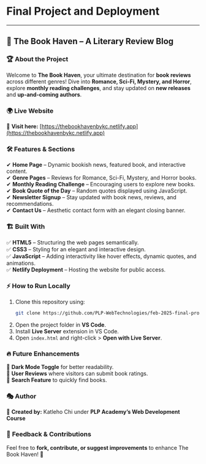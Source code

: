 # Final Project and Deployment

---

## 📖 **The Book Haven – A Literary Review Blog**  

### 🏆 **About the Project**  
Welcome to **The Book Haven**, your ultimate destination for **book reviews** across different genres! Dive into **Romance, Sci-Fi, Mystery, and Horror**, explore **monthly reading challenges**, and stay updated on **new releases** and **up-and-coming authors**.  

### 🌍 **Live Website**  
🔗 **Visit here:** [https://thebookhavenbykc.netlify.app](https://thebookhavenbykc.netlify.app)  

### 🛠 **Features & Sections**
✔ **Home Page** – Dynamic bookish news, featured book, and interactive content.  
✔ **Genre Pages** – Reviews for Romance, Sci-Fi, Mystery, and Horror books.  
✔ **Monthly Reading Challenge** – Encouraging users to explore new books.  
✔ **Book Quote of the Day** – Random quotes displayed using JavaScript.  
✔ **Newsletter Signup** – Stay updated with book news, reviews, and recommendations.  
✔ **Contact Us** – Aesthetic contact form with an elegant closing banner.  

### 🏗 **Built With**
✅ **HTML5** – Structuring the web pages semantically.  
✅ **CSS3** – Styling for an elegant and interactive design.  
✅ **JavaScript** – Adding interactivity like hover effects, dynamic quotes, and animations.  
✅ **Netlify Deployment** – Hosting the website for public access.  

### ⚡ **How to Run Locally**
1. Clone this repository using:  
   ```bash
   git clone https://github.com/PLP-WebTechnologies/feb-2025-final-project-and-deployment-KatlehoChi.git
   ```
2. Open the project folder in **VS Code**.  
3. Install **Live Server** extension in VS Code.  
4. Open `index.html` and right-click > **Open with Live Server**.  

### 🔥 **Future Enhancements**
🔹 **Dark Mode Toggle** for better readability.  
🔹 **User Reviews** where visitors can submit book ratings.  
🔹 **Search Feature** to quickly find books.  

### 🎭 **Author**
👤 **Created by:** Katleho Chi under **PLP Academy’s Web Development Course**  

### 📩 **Feedback & Contributions**
Feel free to **fork, contribute, or suggest improvements** to enhance The Book Haven! 🚀  

 


